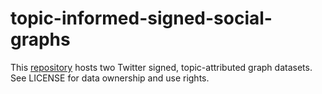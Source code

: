 # topic-informed-signed-social-graphs
This [repository](https://drive.google.com/file/d/186magogEj47G26WO8UHtIq2biwd0CoQg/view?usp=sharing) hosts two Twitter signed, topic-attributed graph datasets.
See LICENSE for data ownership and use rights.
